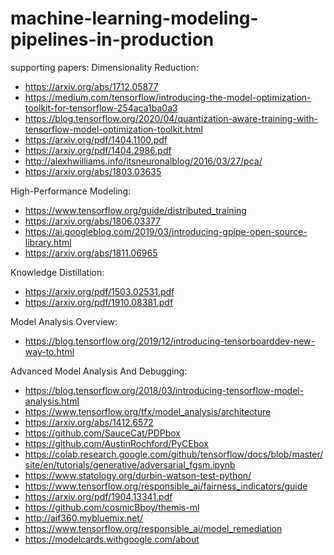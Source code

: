 # machine-learning-modeling-pipelines-in-production
supporting papers:
Dimensionality Reduction: 
- https://arxiv.org/abs/1712.05877
- https://medium.com/tensorflow/introducing-the-model-optimization-toolkit-for-tensorflow-254aca1ba0a3
- https://blog.tensorflow.org/2020/04/quantization-aware-training-with-tensorflow-model-optimization-toolkit.html
- https://arxiv.org/pdf/1404.1100.pdf
- https://arxiv.org/pdf/1404.2986.pdf
- http://alexhwilliams.info/itsneuronalblog/2016/03/27/pca/
- https://arxiv.org/abs/1803.03635

High-Performance Modeling:
- https://www.tensorflow.org/guide/distributed_training
- https://arxiv.org/abs/1806.03377
- https://ai.googleblog.com/2019/03/introducing-gpipe-open-source-library.html
- https://arxiv.org/abs/1811.06965

Knowledge Distillation:
- https://arxiv.org/pdf/1503.02531.pdf
- https://arxiv.org/pdf/1910.08381.pdf

Model Analysis Overview:
- https://blog.tensorflow.org/2019/12/introducing-tensorboarddev-new-way-to.html

Advanced Model Analysis And Debugging:
- https://blog.tensorflow.org/2018/03/introducing-tensorflow-model-analysis.html
- https://www.tensorflow.org/tfx/model_analysis/architecture
- https://arxiv.org/abs/1412.6572
- https://github.com/SauceCat/PDPbox
- https://github.com/AustinRochford/PyCEbox
- https://colab.research.google.com/github/tensorflow/docs/blob/master/site/en/tutorials/generative/adversarial_fgsm.ipynb
- https://www.statology.org/durbin-watson-test-python/
- https://www.tensorflow.org/responsible_ai/fairness_indicators/guide
- https://arxiv.org/pdf/1904.13341.pdf
- https://github.com/cosmicBboy/themis-ml
- http://aif360.mybluemix.net/
- https://www.tensorflow.org/responsible_ai/model_remediation
- https://modelcards.withgoogle.com/about




